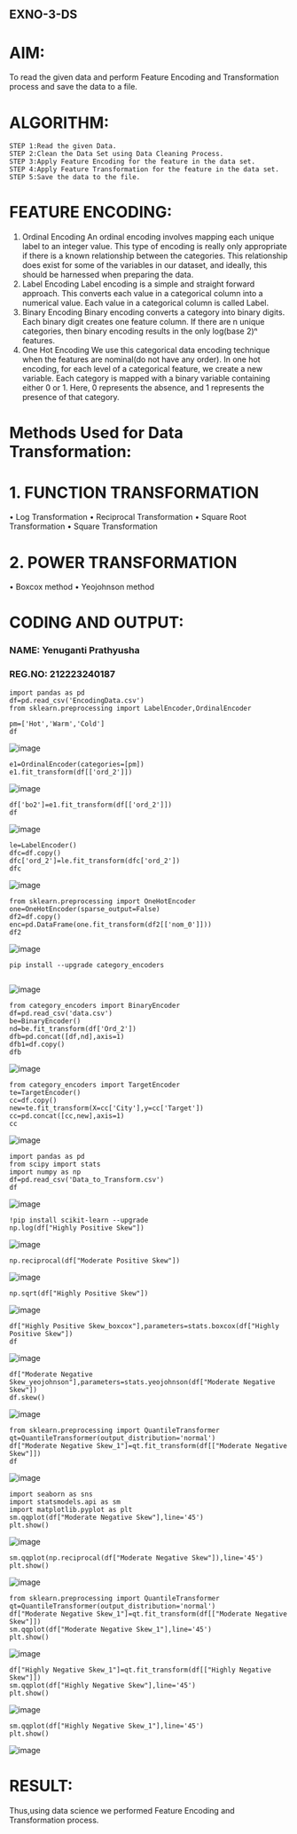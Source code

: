 ## EXNO-3-DS

# AIM:
To read the given data and perform Feature Encoding and Transformation process and save the data to a file.

# ALGORITHM:
```
STEP 1:Read the given Data.
STEP 2:Clean the Data Set using Data Cleaning Process.
STEP 3:Apply Feature Encoding for the feature in the data set.
STEP 4:Apply Feature Transformation for the feature in the data set.
STEP 5:Save the data to the file.
```

# FEATURE ENCODING:

1. Ordinal Encoding
An ordinal encoding involves mapping each unique label to an integer value. This type of encoding is really only appropriate if there is a known relationship between the categories. This relationship does exist for some of the variables in our dataset, and ideally, this should be harnessed when preparing the data.
2. Label Encoding
Label encoding is a simple and straight forward approach. This converts each value in a categorical column into a numerical value. Each value in a categorical column is called Label.
3. Binary Encoding
Binary encoding converts a category into binary digits. Each binary digit creates one feature column. If there are n unique categories, then binary encoding results in the only log(base 2)ⁿ features.
4. One Hot Encoding
We use this categorical data encoding technique when the features are nominal(do not have any order). In one hot encoding, for each level of a categorical feature, we create a new variable. Each category is mapped with a binary variable containing either 0 or 1. Here, 0 represents the absence, and 1 represents the presence of that category.

# Methods Used for Data Transformation:
  # 1. FUNCTION TRANSFORMATION
• Log Transformation
• Reciprocal Transformation
• Square Root Transformation
• Square Transformation
  # 2. POWER TRANSFORMATION
• Boxcox method
• Yeojohnson method

# CODING AND OUTPUT:
### NAME: Yenuganti Prathyusha
### REG.NO: 212223240187
```P
import pandas as pd
df=pd.read_csv('EncodingData.csv')
from sklearn.preprocessing import LabelEncoder,OrdinalEncoder
```
```P
pm=['Hot','Warm','Cold']
df
```
![image](https://github.com/user-attachments/assets/8fbd48c2-99c5-4bd8-873e-bfcef7c160de)

```P
e1=OrdinalEncoder(categories=[pm])
e1.fit_transform(df[['ord_2']])

```
![image](https://github.com/user-attachments/assets/ffc1f321-f178-4e98-b2d4-d7f54ce40e5c)

```P
df['bo2']=e1.fit_transform(df[['ord_2']])
df

```
![image](https://github.com/user-attachments/assets/0cb87853-f1a3-44c3-a63e-63f4f0b93716)

```P
le=LabelEncoder()
dfc=df.copy()
dfc['ord_2']=le.fit_transform(dfc['ord_2'])
dfc
```
![image](https://github.com/user-attachments/assets/d43a6e61-760a-4c0e-9f4f-5f04469ce415)

```P
from sklearn.preprocessing import OneHotEncoder
one=OneHotEncoder(sparse_output=False)
df2=df.copy()
enc=pd.DataFrame(one.fit_transform(df2[['nom_0']]))
df2
```
![image](https://github.com/user-attachments/assets/e7018135-8974-4fc0-a6bd-b9f156e2530e)

```P
pip install --upgrade category_encoders


```
![image](https://github.com/user-attachments/assets/ca342f14-a85e-4a3e-acd9-08378ef3f80e)

```P
from category_encoders import BinaryEncoder
df=pd.read_csv('data.csv')
be=BinaryEncoder()
nd=be.fit_transform(df['Ord_2'])
dfb=pd.concat([df,nd],axis=1)
dfb1=df.copy()
dfb
```
![image](https://github.com/user-attachments/assets/061dc2ac-20a7-43a8-a99d-6e749c1e7d57)

```P
from category_encoders import TargetEncoder
te=TargetEncoder()
cc=df.copy()
new=te.fit_transform(X=cc['City'],y=cc['Target'])
cc=pd.concat([cc,new],axis=1)
cc
```
![image](https://github.com/user-attachments/assets/b193fcc0-75a4-4b97-ab72-8bd5a5fe4b45)

```P
import pandas as pd
from scipy import stats
import numpy as np
df=pd.read_csv('Data_to_Transform.csv')
df
```
![image](https://github.com/user-attachments/assets/866ea050-3e9c-47df-8e3e-bce0e91030a0)

```P
!pip install scikit-learn --upgrade
np.log(df["Highly Positive Skew"])
```
![image](https://github.com/user-attachments/assets/eee3590a-dc84-454c-a9e5-5949674a64d5)

```P
np.reciprocal(df["Moderate Positive Skew"])
```
![image](https://github.com/user-attachments/assets/69432911-a51b-437e-91e3-0cb98302b638)

```P
np.sqrt(df["Highly Positive Skew"])
```
![image](https://github.com/user-attachments/assets/85e98b8b-517e-4f72-925c-233935796b8c)

```P
df["Highly Positive Skew_boxcox"],parameters=stats.boxcox(df["Highly Positive Skew"])
df
```
![image](https://github.com/user-attachments/assets/b48dda39-09ae-4190-aa3b-67e3b1f874a7)

```P
df["Moderate Negative Skew_yeojohnson"],parameters=stats.yeojohnson(df["Moderate Negative Skew"])
df.skew()
```
![image](https://github.com/user-attachments/assets/f2908c8b-1f24-44c8-ae97-011bf3c77629)

```P
from sklearn.preprocessing import QuantileTransformer
qt=QuantileTransformer(output_distribution='normal')
df["Moderate Negative Skew_1"]=qt.fit_transform(df[["Moderate Negative Skew"]])
df
```
![image](https://github.com/user-attachments/assets/85bd59ef-013b-4bef-91d7-1e3a4dbf3d65)

```P
import seaborn as sns
import statsmodels.api as sm
import matplotlib.pyplot as plt
sm.qqplot(df["Moderate Negative Skew"],line='45')
plt.show()

```
![image](https://github.com/user-attachments/assets/34bac6f4-48fa-4339-ae61-4bdcd7e2a9f4)

```P
sm.qqplot(np.reciprocal(df["Moderate Negative Skew"]),line='45')
plt.show()
```
![image](https://github.com/user-attachments/assets/571840fd-14de-416a-b88c-db1f3121993f)

```P
from sklearn.preprocessing import QuantileTransformer
qt=QuantileTransformer(output_distribution='normal')
df["Moderate Negative Skew_1"]=qt.fit_transform(df[["Moderate Negative Skew"]])
sm.qqplot(df["Moderate Negative Skew_1"],line='45')
plt.show()
```
![image](https://github.com/user-attachments/assets/ce3f5a5f-a2e5-4ad7-8dc9-076ee5dcc5e7)

```P
df["Highly Negative Skew_1"]=qt.fit_transform(df[["Highly Negative Skew"]])
sm.qqplot(df["Highly Negative Skew"],line='45')
plt.show()
```
![image](https://github.com/user-attachments/assets/4948dbcb-a6b3-42a5-a833-62faa8c744ee)


```P
sm.qqplot(df["Highly Negative Skew_1"],line='45')
plt.show()
```
![image](https://github.com/user-attachments/assets/1119ad81-8494-4c7d-ab56-74e1ab2c5b33)


# RESULT:
Thus,using data science we performed Feature Encoding and Transformation process.

       


       
